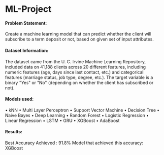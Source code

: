 # ML-Project

#### Problem Statement:

Create a machine learning model that can predict whether the client will subscribe to a term deposit or not, based on given set of input attributes.



#### Dataset Information:

The dataset came from the U. C. Irvine Machine Learning Repository, included data on 41,188 clients across 20 different features, including numeric features (age, days since last contact, etc.) and categorical features (marriage status, job type, degree, etc.). The target variable is a binary "Yes" or "No" (depending on whether the client has subscribed or not).



#### Models used:
• kNN
• Multi Layer Perceptron
• Support Vector Machine
• Decision Tree
• Naive Bayes
• Deep Learning
• Random Forest
• Logistic Regression
• Linear Regression
• LSTM
• GRU
• XGBoost
• AdaBoost


#### Results: 

Best Accuracy Achieved : 91.8%
Model that achieved this accuracy: XGBoost
